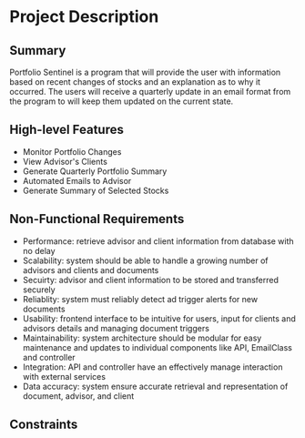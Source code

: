 # Project Description

## Summary

Portfolio Sentinel is a program that will provide the user with information based on recent changes of stocks and an explanation as to why it occurred. The users will receive a quarterly update in an email format from the program to will keep them updated on the current state.

## High-level Features

- Monitor Portfolio Changes
- View Advisor's Clients
- Generate Quarterly Portfolio Summary
- Automated Emails to Advisor
- Generate Summary of Selected Stocks

## Non-Functional Requirements

- Performance: retrieve advisor and client information from database with no delay
- Scalability: system should be able to handle a growing number of advisors and clients and documents
- Secuirty: advisor and client information to be stored and transferred securely
- Reliablity: system must reliably detect ad trigger alerts for new documents
- Usability: frontend interface to be intuitive for users, input for clients and advisors details and managing document triggers
- Maintainability: system architecture should be modular for easy maintenance and updates to individual components like API, EmailClass and controller
- Integration: API and controller have an effectively manage interaction with external services
- Data accuracy: system ensure accurate retrieval and representation of document, advisor, and client


## Constraints

